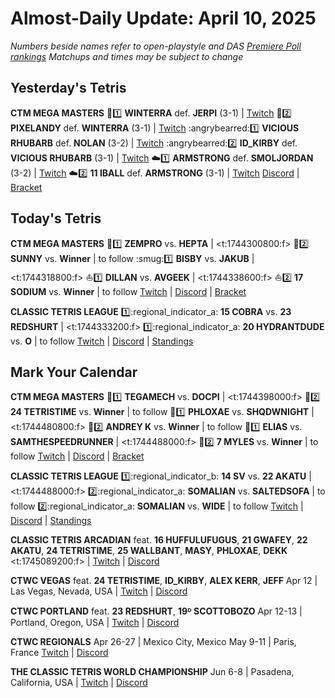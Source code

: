 # Almost-Daily Update: April 10, 2025
*Numbers beside names refer to open-playstyle and DAS [Premiere Poll rankings](https://premierepoll.wordpress.com/)*
*Matchups and times may be subject to change*

## Yesterday's Tetris
**CTM MEGA MASTERS**
:candy::one:  **WINTERRA** def. **JERPI** (3-1)  |  [Twitch](https://www.twitch.tv/videos/2428554660?t=00h24m43s)
:candy::two:  **PIXELANDY** def. **WINTERRA** (3-1)  |  [Twitch](https://www.twitch.tv/videos/2428554660?t=01h09m29s)
:angrybearred::one:  **VICIOUS RHUBARB** def. **NOLAN** (3-2)  |  [Twitch](https://www.twitch.tv/videos/2428704572?t=00h19m45s)
:angrybearred::two:  **ID_KIRBY** def. **VICIOUS RHUBARB** (3-1)  |  [Twitch](https://www.twitch.tv/videos/2428704572?t=01h09m34s)
:cloud::one:  **ARMSTRONG** def. **SMOLJORDAN** (3-2)  |  [Twitch](https://www.twitch.tv/videos/2428704572?t=01h59m57s)
:cloud::two:  **11 IBALL** def. **ARMSTRONG** (3-1)  |  [Twitch](https://www.twitch.tv/videos/2428704572?t=02h41m21s)
[Discord](https://go.ctm.gg/discord)  |  [Bracket](https://go.ctm.gg/event/ctm-april-2025/masters-event/)

## Today's Tetris
**CTM MEGA MASTERS**
:crystal_ball::one:  **ZEMPRO** vs. **HEPTA**  |  <t:1744300800:f>
:crystal_ball::two:  **SUNNY** vs. **Winner**  |  to follow
:smug::one:  **BISBY** vs. **JAKUB**  |  <t:1744318800:f>
:sailboat::one:  **DILLAN** vs. **AVGEEK**  |  <t:1744338600:f>
:sailboat::two:  **17 SODIUM** vs. **Winner**  |  to follow
[Twitch](https://twitch.tv/monthlytetris)  |  [Discord](https://go.ctm.gg/discord)  |  [Bracket](https://go.ctm.gg/event/ctm-april-2025/masters-event/)

**CLASSIC TETRIS LEAGUE**
:one::regional_indicator_a:  **15 COBRA** vs. **23 REDSHURT**  |  <t:1744333200:f>
:one::regional_indicator_a:  **20 HYDRANTDUDE** vs. **O**  |  to follow
[Twitch](https://twitch.tv/classictetrisleague)  |  [Discord](https://tinyurl.com/classictetrisleague)  |  [Standings](https://ctlscoreboard.herokuapp.com)

## Mark Your Calendar
**CTM MEGA MASTERS**
:hyacinth::one:  **TEGAMECH** vs. **DOCPI**  |  <t:1744398000:f>
:hyacinth::two:  **24 TETRISTIME** vs. **Winner**  |  to follow
:blue_car::one:  **PHLOXAE** vs. **SHQDWNIGHT**  |  <t:1744480800:f>
:blue_car::two:  **ANDREY K** vs. **Winner**  |  to follow
:wine_glass::one:  **ELIAS** vs. **SAMTHESPEEDRUNNER**  |  <t:1744488000:f>
:wine_glass::two:  **7 MYLES** vs. **Winner**  |  to follow
[Twitch](https://twitch.tv/monthlytetris)  |  [Discord](https://go.ctm.gg/discord)  |  [Bracket](https://go.ctm.gg/event/ctm-april-2025/masters-event/)

**CLASSIC TETRIS LEAGUE**
:one::regional_indicator_b:  **14 SV** vs. **22 AKATU**  |  <t:1744488000:f>
:two::regional_indicator_a:  **SOMALIAN** vs. **SALTEDSOFA**  |  to follow
:two::regional_indicator_a:  **SOMALIAN** vs. **WIDE**  |  to follow
[Twitch](https://twitch.tv/classictetrisleague)  |  [Discord](https://tinyurl.com/classictetrisleague)  |  [Standings](https://ctlscoreboard.herokuapp.com)

**CLASSIC TETRIS ARCADIAN**
feat. **16 HUFFULUFUGUS**, **21 GWAFEY**, **22 AKATU**, **24 TETRISTIME**,
**25 WALLBANT**, **MASY**, **PHLOXAE**, **DEKK**
<t:1745089200:f>  |  [Twitch](https://twitch.tv/TetrisWars)  |  [Discord](https://discord.gg/wNFYzj4cdg)

**CTWC VEGAS**
feat. **24 TETRISTIME**, **ID_KIRBY**, **ALEX KERR**, **JEFF**
Apr 12  |  Las Vegas, Nevada, USA  |  [Twitch](https://www.twitch.tv/classictetris)  |  [Discord](https://tinyurl.com/ctwcdiscord) 

**CTWC PORTLAND**
feat. **23 REDSHURT**, **19ᴰ SCOTTOBOZO**
Apr 12-13  |  Portland, Oregon, USA  |  [Twitch](https://www.twitch.tv/classictetris)  |  [Discord](https://tinyurl.com/ctwcdiscord) 

**CTWC REGIONALS**
Apr 26-27  |  Mexico City, Mexico
May 9-11  |  Paris, France
[Twitch](https://www.twitch.tv/classictetris)  |  [Discord](https://tinyurl.com/ctwcdiscord)

**THE CLASSIC TETRIS WORLD CHAMPIONSHIP**
Jun 6-8  |  Pasadena, California, USA  |  [Twitch](https://www.twitch.tv/classictetris)  |  [Discord](https://tinyurl.com/ctwcdiscord)